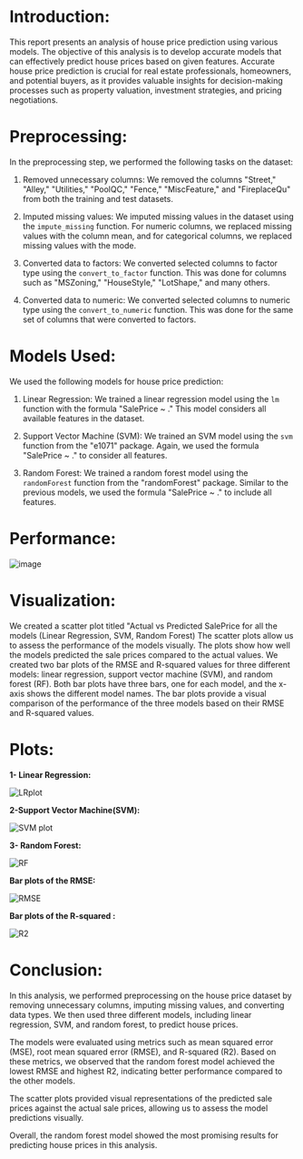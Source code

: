 # Introduction:

This report presents an analysis of house price prediction using various models. The objective of this analysis is to develop accurate models that can effectively predict house prices based on given features. Accurate house price prediction is crucial for real estate professionals, homeowners, and potential buyers, as it provides valuable insights for decision-making processes such as property valuation, investment strategies, and pricing negotiations.

# Preprocessing:

In the preprocessing step, we performed the following tasks on the dataset:
1. Removed unnecessary columns: We removed the columns "Street," "Alley," "Utilities," "PoolQC," "Fence," "MiscFeature," and "FireplaceQu" from both the training and test datasets.

2. Imputed missing values: We imputed missing values in the dataset using the `impute_missing` function. For numeric columns, we replaced missing values with the column mean, and for categorical columns, we replaced missing values with the mode.

3. Converted data to factors: We converted selected columns to factor type using the `convert_to_factor` function. This was done for columns such as "MSZoning," "HouseStyle," "LotShape," and many others.
4. Converted data to numeric: We converted selected columns to numeric type using the `convert_to_numeric` function. This was done for the same set of columns that were converted to factors.

# Models Used:

We used the following models for house price prediction:
1. Linear Regression: We trained a linear regression model using the `lm` function with the formula "SalePrice ~ ." This model considers all available features in the dataset.

2. Support Vector Machine (SVM): We trained an SVM model using the `svm` function from the "e1071" package. Again, we used the formula "SalePrice ~ ." to consider all features.

3. Random Forest: We trained a random forest model using the `randomForest` function from the "randomForest" package. Similar to the previous models, we used the formula "SalePrice ~ ." to include all features.

# Performance:
![image](https://github.com/Khalid-Galal/Predicting-Housing-Price/assets/111221802/58a489b1-38f2-4d7d-8bd2-c7e9ac9f1ef2)

# Visualization:

We created a scatter plot titled "Actual vs Predicted SalePrice for all the models (Linear Regression, SVM, Random Forest)
The scatter plots allow us to assess the performance of the models visually. The plots show how well the models predicted the sale prices compared to the actual values.
We created two bar plots of the RMSE and R-squared values for three different models: linear regression, support vector machine (SVM), and random forest (RF). Both bar plots have three bars, one for each model, and the x-axis shows the different model names.
The bar plots provide a visual comparison of the performance of the three models based on their RMSE and R-squared values.

# Plots:
**1- Linear Regression:**

![LRplot](https://github.com/Khalid-Galal/Predicting-Housing-Price/assets/111221802/ebd283a2-f36f-46fe-bad2-d5895ad7b915)

 
**2-Support Vector Machine(SVM):**

![SVM plot](https://github.com/Khalid-Galal/Predicting-Housing-Price/assets/111221802/93446e3f-2acf-4150-839f-cf079df251cd)


**3- Random Forest:**

![RF](https://github.com/Khalid-Galal/Predicting-Housing-Price/assets/111221802/0040f627-6821-49ac-bc1a-073da8409899)

**Bar plots of the RMSE:**

![RMSE](https://github.com/Khalid-Galal/Predicting-Housing-Price/assets/111221802/f26a6242-56d7-4c92-90ee-4f66cd29df3a)

 
**Bar plots of the R-squared :**

![R2](https://github.com/Khalid-Galal/Predicting-Housing-Price/assets/111221802/769b9638-0f23-4f93-8f65-c8f7718d0c0d)

 

# Conclusion:
In this analysis, we performed preprocessing on the house price dataset by removing unnecessary columns, imputing missing values, and converting data types. We then used three different models, including linear regression, SVM, and random forest, to predict house prices. 

The models were evaluated using metrics such as mean squared error (MSE), root mean squared error (RMSE), and R-squared (R2). Based on these metrics, we observed that the random forest model achieved the lowest RMSE and highest R2, indicating better performance compared to the other models.

The scatter plots provided visual representations of the predicted sale prices against the actual sale prices, allowing us to assess the model predictions visually.

Overall, the random forest model showed the most promising results for predicting house prices in this analysis.
